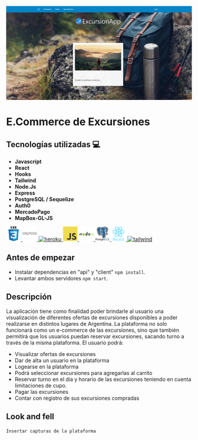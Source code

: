 
 <img src = "https://github.com/LorenzoPodio/PG-Henry/blob/master/client/public/Landing.PNG?raw=true" >
 
# E.Commerce de Excursiones

## Tecnologías utilizadas :computer: 

* __Javascript__
* __React__
* __Hooks__
* __Tailwind__
* __Node.Js__
* __Express__
* __PostgreSQL / Sequelize__
* __Auth0__
* __MercadoPago__
* __MapBox-GL-JS__

<p align="left"> <a href="https://www.w3schools.com/css/" target="_blank" rel="noreferrer"> <img src="https://raw.githubusercontent.com/devicons/devicon/master/icons/css3/css3-original-wordmark.svg" alt="css3" width="40" height="40"/> </a> <a href="https://expressjs.com" target="_blank" rel="noreferrer"> <img src="https://raw.githubusercontent.com/devicons/devicon/master/icons/express/express-original-wordmark.svg" alt="express" width="40" height="40"/> </a> <a href="https://heroku.com" target="_blank" rel="noreferrer"> <img src="https://www.vectorlogo.zone/logos/heroku/heroku-icon.svg" alt="heroku" width="40" height="40"/> </a> <a href="https://developer.mozilla.org/en-US/docs/Web/JavaScript" target="_blank" rel="noreferrer"> <img src="https://raw.githubusercontent.com/devicons/devicon/master/icons/javascript/javascript-original.svg" alt="javascript" width="40" height="40"/> </a> <a href="https://nodejs.org" target="_blank" rel="noreferrer"> <img src="https://raw.githubusercontent.com/devicons/devicon/master/icons/nodejs/nodejs-original-wordmark.svg" alt="nodejs" width="40" height="40"/> </a> <a href="https://www.postgresql.org" target="_blank" rel="noreferrer"> <img src="https://raw.githubusercontent.com/devicons/devicon/master/icons/postgresql/postgresql-original-wordmark.svg" alt="postgresql" width="40" height="40"/> </a> <a href="https://reactjs.org/" target="_blank" rel="noreferrer"> <img src="https://raw.githubusercontent.com/devicons/devicon/master/icons/react/react-original-wordmark.svg" alt="react" width="40" height="40"/> </a> <a href="https://tailwindcss.com/" target="_blank" rel="noreferrer"> <img src="https://www.vectorlogo.zone/logos/tailwindcss/tailwindcss-icon.svg" alt="tailwind" width="40" height="40"/> </a> </p>


## Antes de empezar
- Instalar dependencias en "api"  y "client"  `npm install`.
- Levantar ambos servidores `npm start`.

## Descripción
La aplicación tiene como finalidad poder brindarle al usuario una visualización de diferentes
ofertas de excursiones disponibles a poder realizarse en distintos lugares de Argentina.
La plataforma no solo funcionará como un e-commerce de las excursiones, sino que también permitirá
que los usuarios puedan reservar excursiones, sacando turno a través de la misma plataforma.
El usuario podrá:
- Visualizar ofertas de excursiones
- Dar de alta un usuario en la plataforma
- Logearse en la plataforma
- Podrá seleccionar excursiones para agregarlas al carrito
- Reservar turno en el dia y horario de las excursiones teniendo en cuenta limitaciones de cupo.
- Pagar las excursiones
- Contar con registro de sus excursiones compradas



## Look and fell

 `Insertar capturas de la plataforma `




